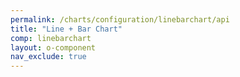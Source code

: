 ```yaml
---
permalink: /charts/configuration/linebarchart/api
title: "Line + Bar Chart"
comp: linebarchart
layout: o-component
nav_exclude: true
---
```

